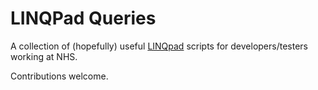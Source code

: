 # LINQPad Queries
A collection of (hopefully) useful [LINQpad](https://www.linqpad.net/) scripts for developers/testers working at NHS.

Contributions welcome.

